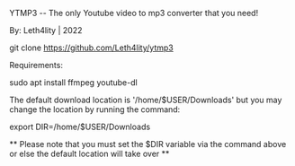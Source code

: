 YTMP3 -- The only Youtube video to mp3 converter that you need!

By: Leth4lity | 2022

git clone https://github.com/Leth4lity/ytmp3

Requirements:

sudo apt install ffmpeg youtube-dl


The default download location is '/home/$USER/Downloads' but you may change the location by running the command: 

export DIR=/home/$USER/Downloads

** Please note that you must set the $DIR variable via the command above or else the default location will take over **